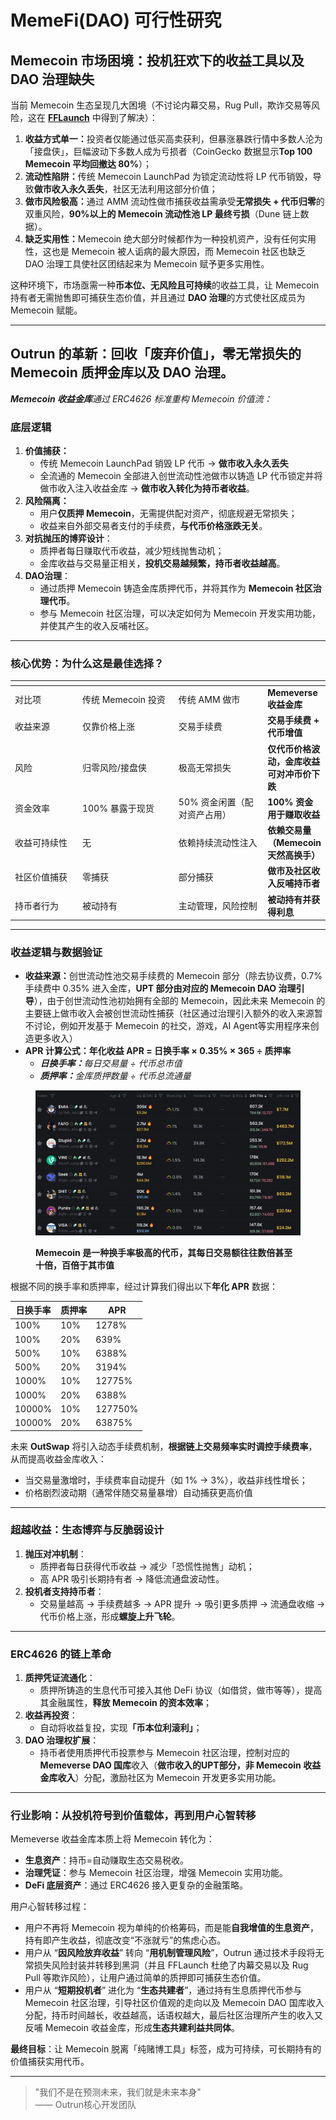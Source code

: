 # MemeFi(DAO) 可行性研究

## **Memecoin 市场困境：投机狂欢下的收益工具以及 DAO 治理缺失**

当前 Memecoin 生态呈现几大困境（不讨论内幕交易，Rug Pull，欺诈交易等风险，这在 [**FFLaunch**](../../fflaunch/) 中得到了解决）：

1. **收益方式单一：**&#x6295;资者仅能通过低买高卖获利，但暴涨暴跌行情中多数人沦为「接盘侠」，巨幅波动下多数人成为亏损者（CoinGecko 数据显示**Top 100 Memecoin 平均回撤达 80%**）；
2. **流动性陷阱：**&#x4F20;统 Memecoin LaunchPad 为锁定流动性将 LP 代币销毁，导致**做市收入永久丢失**，社区无法利用这部分价值；
3. **做市风险极高：**&#x901A;过 AMM 流动性做市捕获收益需承受**无常损失 + 代币归零**的双重风险，**90%以上的 Memecoin 流动性池 LP 最终亏损**（Dune 链上数据）。
4. **缺乏实用性：**&#x4D;emecoin 绝大部分时候都作为一种投机资产，没有任何实用性，这也是 Memecoin 被人诟病的最大原因，而 Memecoin 社区也缺乏 DAO 治理工具使社区团结起来为 Memecoin 赋予更多实用性。

这种环境下，市场亟需一种**币本位、无风险且可持续**的收益工具，让 Memecoin 持有者无需抛售即可捕获生态价值，并且通过 **DAO 治理**的方式使社区成员为 Memecoin 赋能。

***

## **Outrun 的革新：回收「废弃价值」，零无常损失的 Memecoin 质押金库以及 DAO 治理。**

_**Memecoin 收益金库**通过 ERC4626 标准重构 Memecoin 价值流：_

### **底层逻辑**

1. **价值捕获：**
   * 传统 Memecoin LaunchPad 销毁 LP 代币 → **做市收入永久丢失**
   * 全流通的 Memecoin 全部进入创世流动性池做市以铸造 LP 代币锁定并将做市收入注入收益金库 → **做市收入转化为持币者收益**。
2. **风险隔离：**
   * 用户**仅质押 Memecoin**，无需提供配对资产，彻底规避无常损失；
   * 收益来自外部交易者支付的手续费，**与代币价格涨跌无关**。
3. **对抗抛压的博弈设计**：
   * 质押者每日赚取代币收益，减少短线抛售动机；
   * 金库收益与交易量正相关，**投机交易越频繁，持币者收益越高**。
4. **DAO治理**：
   * 通过质押 Memecoin 铸造金库质押代币，并将其作为 **Memecoin 社区治理代币**。
   * 参与 Memecoin 社区治理，可以决定如何为 Memecoin 开发实用功能，并使其产生的收入反哺社区。

***

### **核心优势：为什么这是最佳选择？**

<table data-header-hidden><thead><tr><th width="145"></th><th width="185"></th><th width="188"></th><th></th></tr></thead><tbody><tr><td>对比项</td><td>传统 Memecoin 投资</td><td>传统 AMM 做市</td><td><strong>Memeverse 收益金库</strong></td></tr><tr><td>收益来源</td><td>仅靠价格上涨</td><td>交易手续费</td><td><strong>交易手续费 + 代币增值</strong></td></tr><tr><td>风险</td><td>归零风险/接盘侠</td><td>极高无常损失</td><td><strong>仅代币价格波动，金库收益可对冲币价下跌</strong></td></tr><tr><td>资金效率</td><td>100% 暴露于现货</td><td>50% 资金闲置（配对资产占用）</td><td><strong>100% 资金用于赚取收益</strong></td></tr><tr><td>收益可持续性</td><td>无</td><td>依赖持续流动性注入</td><td><strong>依赖交易量（Memecoin 天然高换手）</strong></td></tr><tr><td>社区价值捕获</td><td>零捕获</td><td>部分捕获</td><td><strong>做市及社区收入反哺持币者</strong></td></tr><tr><td>持币者行为</td><td>被动持有</td><td>主动管理，风险控制</td><td><strong>被动持有并获得利息</strong></td></tr></tbody></table>

***

### **收益逻辑与数据验证**

* **收益来源：**&#x521B;世流动性池交易手续费的 Memecoin 部分（除去协议费，0.7% 手续费中 0.35% 进入金库，**UPT 部分由对应的 Memecoin DAO 治理引导**），由于创世流动性池初始拥有全部的 Memecoin，因此未来 Memecoin 的主要链上做市收入会被创世流动性捕获（社区通过治理引入额外的收入来源暂不讨论，例如开发基于 Memecoin 的社交，游戏，AI Agent等实用程序来创造更多收入）
* **APR 计算公式：年化收益 APR = 日换手率 × 0.35% × 365 ÷ 质押率**
  * _**日换手率：**&#x6BCF;日交易量 ÷ 代币总市值_ &#x20;
  * _**质押率：**&#x91D1;库质押数量 ÷ 代币总流通量_

<figure><img src="../../.gitbook/assets/gmgn.png" alt=""><figcaption><p><strong>Memecoin 是一种换手率极高的代币，其每日交易额往往数倍甚至十倍，百倍于其市值</strong></p></figcaption></figure>

根据不同的换手率和质押率，经过计算我们得出以下**年化 APR** 数据：

| 日换手率   | 质押率 | APR     |
| ------ | --- | ------- |
| 100%   | 10% | 1278%   |
| 100%   | 20% | 639%    |
| 500%   | 10% | 6388%   |
| 500%   | 20% | 3194%   |
| 1000%  | 10% | 12775%  |
| 1000%  | 20% | 6388%   |
| 10000% | 10% | 127750% |
| 10000% | 20% | 63875%  |

未来 **OutSwap** 将引入动态手续费机制，**根据链上交易频率实时调控手续费率**，从而提高收益金库收入：

* 当交易量激增时，手续费率自动提升（如 1% → 3%），收益非线性增长；
* 价格剧烈波动期（通常伴随交易量暴增）自动捕获更高价值

***

### **超越收益：生态博弈与反脆弱设计**

1. **抛压对冲机制**：
   * 质押者每日获得代币收益 → 减少「恐慌性抛售」动机；
   * 高 APR 吸引长期持有者 → 降低流通盘波动性。
2. **投机者支持持币者**：
   * 交易量越高 → 手续费越多 → APR 提升 → 吸引更多质押 → 流通盘收缩 → 代币价格上涨，形成**螺旋上升飞轮**。

***

### **ERC4626 的链上革命**

1. **质押凭证流通化**：
   * 质押所铸造的生息代币可接入其他 DeFi 协议（如借贷，做市等等），提高其金融属性，**释放 Memecoin 的资本效率**；
2. **收益再投资**：
   * 自动将收益复投，实&#x73B0;**「币本位利滚利」**；
3. **DAO 治理权扩展**：
   * 持币者使用质押代币投票参与 Memecoin 社区治理，控制对应的 **Memeverse DAO 国库**收入（**做市收入的UPT部分，非 Memecoin 收益金库收入**）分配，激励社区为 Memecoin 开发更多实用功能。

***

### **行业影响：从投机符号到价值载体，再到用户心智转移**

Memeverse 收益金库本质上将 Memecoin 转化为：

* **生息资产**：持币=自动赚取生态交易税收。
* **治理凭证**：参与 Memecoin 社区治理，增强 Memecoin 实用功能。
* **DeFi 底层资产**：通过 ERC4626 接入更复杂的金融策略。

用户心智转移过程：

* 用户不再将 Memecoin 视为单纯的价格筹码，而是能**自我增值的生息资产**，持有即产生收益，彻底改变“不涨就亏”的焦虑心态。
* 用户从 “**因风险放弃收益**” 转向 “**用机制管理风险**”，Outrun 通过技术手段将无常损失风险封装并转移到黑洞（并且 FFLaunch 杜绝了内幕交易以及 Rug Pull 等欺诈风险），让用户通过简单的质押即可捕获生态价值。
* 用户从 “**短期投机者**” 进化为 “**生态共建者**”，通过持有生息质押代币参与 Memecoin 社区治理，引导社区价值观的走向以及 Memecoin DAO 国库收入分配，持币时间越长，收益越高，话语权越大，最后社区治理所产生的收入又反哺 Memecoin 收益金库，形成**生态共建利益共同体**。

**最终目标**：让 Memecoin 脱离「纯赌博工具」标签，成为可持续，可长期持有的价值捕获实用代币。

***

> "我们不是在预测未来，我们就是未来本身"\
> —— Outrun核心开发团队
